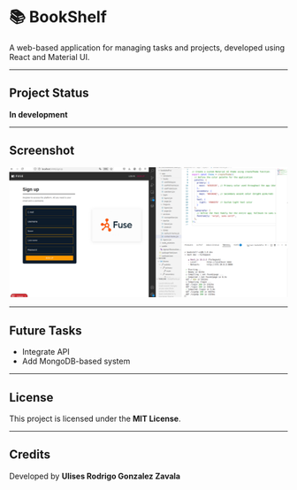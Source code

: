 # 📚 BookShelf

A web-based application for managing tasks and projects, developed using React and Material UI.

---

## Project Status

**In development**

---

## Screenshot

![App Screenshot](/screenshot.png)

---

## Future Tasks

- Integrate API
- Add MongoDB-based system

---

## License

This project is licensed under the **MIT License**.

---

## Credits

Developed by **Ulises Rodrigo Gonzalez Zavala**
